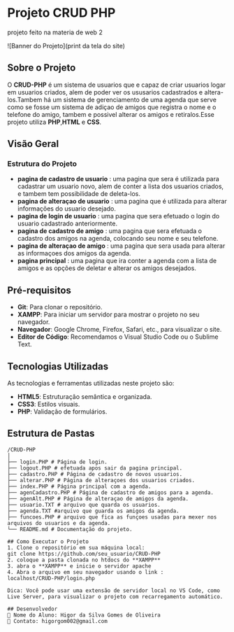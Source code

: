 # Projeto CRUD PHP


projeto feito na materia de web 2

![Banner do
Projeto](print da tela do site)

## Sobre o Projeto

O **CRUD-PHP** é um sistema de usuarios que e capaz de criar usuarios logar em usuarios criados, alem de poder ver os ususarios cadastrados e 
altera-los.Tambem há um sistema de gerenciamento de uma agenda que serve como se fosse um sistema de adiçao de amigos que registra o nome e o 
telefone do amigo, tambem e possivel alterar os amigos e retiralos.Esse projeto utiliza **PHP**,**HTML** e **CSS**. 

## Visão Geral

### Estrutura do Projeto


- **pagina de cadastro de usuario** : uma pagina que sera é utilizada para cadastrar um usuario novo, alem de conter a lista  dos usuarios criados, e tambem tem  possibilidade de deleta-los.
- **pagina de alteraçao de usuario** : uma pagina que é utilizada para alterar informações do usuario desejado.
- **pagina de login de usuario** : uma pagina que sera efetuado o login do usuario cadastrado anteriormente.
- **pagina de cadastro de amigo** : uma pagina que sera efetuada o cadastro dos amigos na agenda, colocando seu nome e seu telefone.
- **pagina de alteraçao de amigo** : uma pagina que sera usada para alterar as informaçoes dos amigos da agenda.
- **pagina principal** : uma pagina que ira conter a agenda com a lista de amigos e as opções de deletar e alterar os amigos desejados.

## Pré-requisitos

- **Git**: Para clonar o repositório.
- **XAMPP**: Para iniciar um servidor para mostrar o projeto no seu navegador.
- **Navegador**: Google Chrome, Firefox, Safari, etc., para visualizar
  o site.
- **Editor de Código**: Recomendamos o Visual Studio Code ou o Sublime
  Text.

## Tecnologias Utilizadas

As tecnologias e ferramentas utilizadas neste projeto são:

- **HTML5**: Estruturação semântica e organizada.
- **CSS3**: Estilos visuais.
- **PHP**: Validação de formulários.



## Estrutura de Pastas

```plaintext
/CRUD-PHP
│
├── login.PHP # Página de login.
├── logout.PHP # efetuada apos sair da pagina principal.
├── cadastro.PHP # Página de cadastro de novos usuarios.
├── alterar.PHP # Página de alteraçoes dos usuarios criados.
├── index.PHP # Página principal com a agenda.
├── agenCadastro.PHP # Página de cadastro de amigos para a agenda.
├── agenAlt.PHP # Página de alteraçao de amigos da agenda.
├── usuario.TXT # arquivo que quarda os usuarios.
├── agenda.TXT #arquivo que guarda os amigos da agenda.
├── funcoes.PHP # arquivo que fica as funçoes usadas para mexer nos arquivos do usuarios e da agenda.
└── README.md # Documentação do projeto.

## Como Executar o Projeto
1. Clone o repositório em sua máquina local:
git clone https://github.com/seu_usuario/CRUD-PHP
2. coloque a pasta clonada no htdocs do **XAMPP**
3. abra o **XAMPP** e inicie o servidor apache 
4. Abra o arquivo em seu navegador usando o link :
localhost/CRUD-PHP/login.php 

Dica: Você pode usar uma extensão de servidor local no VS Code, como
Live Server, para visualizar o projeto com recarregamento automático.

## Desenvolvedor
 Nome do Aluno: Higor da Silva Gomes de Oliveira 
 Contato: higorgom002@gmail.com
```
